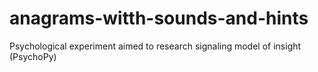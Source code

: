 # anagrams-witth-sounds-and-hints
Psychological experiment aimed to research signaling model of insight (PsychoPy)
